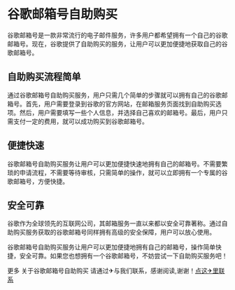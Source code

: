 # 谷歌邮箱号自助购买

谷歌邮箱号是一款非常流行的电子邮件服务，许多用户都希望拥有一个自己的谷歌邮箱号。现在，谷歌提供了自助购买的服务，让用户可以更加便捷地获取自己的谷歌邮箱号。

## 自助购买流程简单

通过谷歌邮箱号自助购买服务，用户只需几个简单的步骤就可以拥有自己的谷歌邮箱号。首先，用户需要登录到谷歌的官方网站，在邮箱服务页面找到自助购买选项。然后，用户需要填写一些个人信息，并选择自己喜欢的邮箱号。最后，用户只需支付一定的费用，就可以成功购买到谷歌邮箱号。

## 便捷快速

谷歌邮箱号自助购买服务让用户可以更加便捷快速地拥有自己的邮箱号。不需要繁琐的申请流程，不需要等待审核，只需简单的操作，就可以立即拥有一个专属的谷歌邮箱号，方便快捷。

## 安全可靠

谷歌作为全球领先的互联网公司，其邮箱服务一直以来都以安全可靠著称。通过自助购买服务获取的谷歌邮箱号同样拥有高级的安全保障，用户可以放心使用。

谷歌邮箱号自助购买服务让用户可以更加便捷地拥有自己的邮箱号，操作简单快捷，安全可靠。如果您也想拥有一个谷歌邮箱号，不妨尝试一下自助购买服务吧！

更多 关于谷歌邮箱号自助购买 请通过✈与我们联系，感谢阅读,谢谢！[点这✈里联系](https://ss.k02.cc)